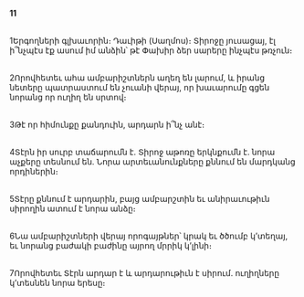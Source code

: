 **11**

\
1Երգողների գլխաւորին։ Դաւիթի (Սաղմոս)։ Տիրոջը յուսացայ, էլ ի՞նչպէս էք ասում իմ անձին՝ թէ Փախիր ձեր սարերը ինչպէս թռչուն։

\
2Որովհետեւ ահա ամբարիշտներն աղեղ են լարում, և իրանց նետերը պատրաստում են չուանի վերայ, որ խաւարումը գցեն նորանց որ ուղիղ են սրտով։

\
3Թէ որ հիմունքը քանդուին, արդարն ի՞նչ անէ։

\
4Տէրն իր սուրբ տաճարումն է. Տիրոջ աթոռը երկնքումն է. նորա աչքերը տեսնում են. Նորա արտեւանունքները քննում են մարդկանց որդիներին։

\
5Տէրը քննում է արդարին, բայց ամբարշտին եւ անիրաւութիւն սիրողին ատում է նորա անձը։

\
6Նա ամբարիշտների վերայ որոգայթներ՝ կրակ եւ ծծումբ կ’տեղայ, եւ նորանց բաժակի բաժինը այրող մրրիկ կ’լինի։

\
7Որովհետեւ Տէրն արդար է և արդարութիւն է սիրում. ուղիղները կ’տեսնեն նորա երեսը։
